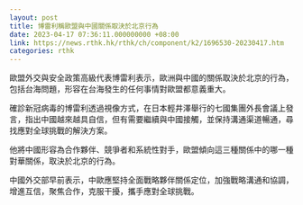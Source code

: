 ```yaml
---
layout: post
title: 博雷利稱歐盟與中國關係取決於北京行為
date: 2023-04-17 07:36:11.000000000 +08:00
link: https://news.rthk.hk/rthk/ch/component/k2/1696530-20230417.htm
categories: rthk
---
```


歐盟外交與安全政策高級代表博雷利表示，歐洲與中國的關係取決於北京的行為，包括台海問題，形容在台海發生的任何事情對歐盟都意義重大。

確診新冠病毒的博雷利透過視像方式，在日本輕井澤舉行的七國集團外長會議上發言，指出中國越來越具自信，但有需要繼續與中國接觸，並保持溝通渠道暢通，尋找應對全球挑戰的解決方案。

他將中國形容為合作夥伴、競爭者和系統性對手，歐盟傾向這三種關係中的哪一種對華關係，取決於北京的行為。

中國外交部早前表示，中歐應堅持全面戰略夥伴關係定位，加強戰略溝通和協調，增進互信，聚焦合作，克服干擾，攜手應對全球挑戰。
